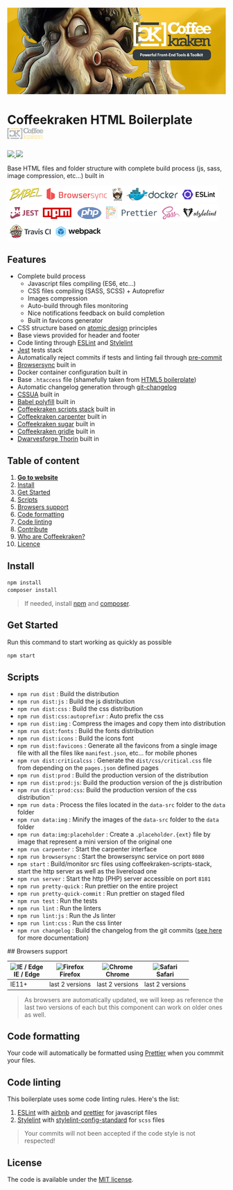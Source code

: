 ![Coffeekraken HTML Boilerplate](/.resources/doc-header.jpg)

# Coffeekraken HTML Boilerplate <img src="/.resources/coffeekraken-logo.jpg" height="25px" />

<p>
	<!-- <a href="https://travis-ci.org/coffeekraken/html-boilerplate">
		<img src="https://img.shields.io/travis/coffeekraken/html-boilerplate.svg?style=flat-square" />
	</a> -->
	<!-- <a href="https://www.npmjs.com/package/{package-name}">
		<img src="https://img.shields.io/npm/v/{package-name}.svg?style=flat-square" />
	</a> -->
	<!-- <a href="https://github.com/coffeekraken/html-boilerplate/blob/master/LICENSE.txt">
		<img src="https://img.shields.io/npm/l/{package-name}.svg?style=flat-square" />
	</a> -->
	<!-- <a href="https://github.com/coffeekraken/html-boilerplate">
		<img src="https://img.shields.io/npm/dt/{package-name}.svg?style=flat-square" />
	</a>
	<a href="https://github.com/coffeekraken/html-boilerplate">
		<img src="https://img.shields.io/github/forks/coffeekraken/html-boilerplate.svg?style=social&label=Fork&style=flat-square" />
	</a>
	<a href="https://github.com/coffeekraken/html-boilerplate">
		<img src="https://img.shields.io/github/stars/coffeekraken/html-boilerplate.svg?style=social&label=Star&style=flat-square" />
	</a>-->
	<a href="https://twitter.com/coffeekrakenio">
		<img src="https://img.shields.io/twitter/url/http/coffeekrakenio.svg?style=social&style=flat-square" />
	</a>
	<a href="https://coffeekraken.io">
		<img src="https://img.shields.io/twitter/url/http/shields.io.svg?style=flat-square&label=https://coffeekraken.io&colorB=f2bc2b&style=flat-square" />
	</a>
</p>

Base HTML files and folder structure with complete build process (js, sass, image compression, etc...) built in

<img src="/.resources/babel.png" title="Babel" height="40px" /><img src="/.resources/browsersync.png" title="Browsersync" height="40px" /><img src="/.resources/composer.png" title="Composer" height="40px" /><img src="/.resources/docker.png" title="Docker" height="40px" /><img src="/.resources/eslint.png" title="ESLint" height="40px" /><img src="/.resources/jest.png" title="Jest" height="40px" /><img src="/.resources/npm.png" title="NPM" height="40px" />
<img src="/.resources/php.png" title="PHP" height="40px" /><img src="/.resources/prettier.png" title="Prettier" height="40px" /><img src="/.resources/sass.png" title="Sass" height="40px" /><img src="/.resources/stylelint.png" title="Stylelint" height="40px" /><img src="/.resources/travisci.png" title="Travis CI" height="40px" /><img src="/.resources/webpack.png" title="Webpack" height="40px" />

## Features

- Complete build process
  - Javascript files compiling (ES6, etc...)
  - CSS files compiling (SASS, SCSS) + Autoprefixr
  - Images compression
  - Auto-build through files monitoring
  - Nice notifications feedback on build completion
  - Built in favicons generator
- CSS structure based on [atomic design](http://bradfrost.com/blog/post/atomic-web-design/) principles
- Base views provided for header and footer
- Code linting through [ESLint](https://eslint.org/) and [Stylelint](https://stylelint.io/)
- [Jest](https://jestjs.io/) tests stack
- Automatically reject commits if tests and linting fail through [pre-commit](https://www.npmjs.com/package/pre-commit)
- [Browsersync](https://browsersync.io/) built in
- Docker container configuration built in
- Base `.htaccess` file (shamefully taken from [HTML5 boilerplate](https://github.com/h5bp/html5-boilerplate))
- Automatic changelog generation through [git-changelog](https://www.npmjs.com/package/git-changelog)
- [CSSUA](http://cssuseragent.org/) built in
- [Babel polyfill](https://babeljs.io/docs/en/babel-polyfill) built in
- [Coffeekraken scripts stack](https://github.com/coffeekraken/scripts-stack) built in
- [Coffeekraken carpenter](https://github.com/coffeekraken/carpenter) built in
- [Coffeekraken sugar](https://github.com/coffeekraken/sugar) built in
- [Coffeekraken gridle](https://github.com/coffeekraken/gridle) built in
- [Dwarvesforge Thorin](https://github.com/Dwarvesforge/thorin) built in

## Table of content

1. **[Go to website](https://coffeekraken.io)**
2. [Install](#readme-install)
3. [Get Started](#readme-get-started)
4. [Scripts](#readme-scripts)
5. [Browsers support](#readme-browsers-support)
6. [Code formatting](#readme-code-formatting)
7. [Code linting](#readme-code-linting)
8. [Contribute](https://github.com/Coffeekraken/coffeekraken/blob/master/contribute.md)
9. [Who are Coffeekraken?](https://github.com/Coffeekraken/coffeekraken/blob/master/who-are-we.md)
10. [Licence](#readme-license)

<a name="readme-install"></a>

## Install

```sh
npm install
composer install
```

> If needed, install [npm](https://www.npmjs.com/get-npm) and [composer](https://getcomposer.org/doc/00-intro.md#globally).

<a name="readme-get-started"></a>

## Get Started

Run this command to start working as quickly as possible

```sh
npm start
```

<a name="readme-scripts"></a>

## Scripts

- `npm run dist` : Build the distribution
- `npm run dist:js` : Build the js distribution
- `npm run dist:css` : Build the css distribution
- `npm run dist:css:autoprefixr` : Auto prefix the css
- `npm run dist:img` : Compress the images and copy them into distribution
- `npm run dist:fonts` : Build the fonts distribution
- `npm run dist:icons` : Build the icons font
- `npm run dist:favicons` : Generate all the favicons from a single image file with all the files like `manifest.json`, etc... for mobile phones
- `npm run dist:criticalcss` : Generate the `dist/css/critical.css` file from depending on the `pages.json` defined pages
- `npm run dist:prod` : Build the production version of the distribution
- `npm run dist:prod:js`: Build the production version of the js distribution
- `npm run dist:prod:css`: Build the production version of the css distribution¨
- `npm run data` : Process the files located in the `data-src` folder to the `data` folder
- `npm run data:img` : Minify the images of the `data-src` folder to the `data` folder
- `npm run data:img:placeholder` : Create a `.placeholder.{ext}` file by image that represent a mini version of the original one
- `npm run carpenter` : Start the carpenter interface
- `npm run browsersync` : Start the browsersync service on port `8080`
- `npm start` : Build/monitor src files using coffeekraken-scripts-stack, start the http server as well as the livereload one
- `npm run server` : Start the http (PHP) server accessible on port `8181`
- `npm run pretty-quick` : Run prettier on the entire project
- `npm run pretty-quick-commit` : Run prettier on staged filed
- `npm run test` : Run the tests
- `npm run lint` : Run the linters
- `npm run lint:js` : Run the Js linter
- `npm run lint:css` : Run the css linter
- `npm run changelog` : Build the changelog from the git commits ([see here](https://www.npmjs.com/package/git-changelog) for more documentation)

<a name="readme-browsers-support"></a>
## Browsers support

| <img src="https://raw.githubusercontent.com/godban/browsers-support-badges/master/src/images/edge.png" alt="IE / Edge" width="16px" height="16px" /></br>IE / Edge | <img src="https://raw.githubusercontent.com/godban/browsers-support-badges/master/src/images/firefox.png" alt="Firefox" width="16px" height="16px" /></br>Firefox | <img src="https://raw.githubusercontent.com/godban/browsers-support-badges/master/src/images/chrome.png" alt="Chrome" width="16px" height="16px" /></br>Chrome | <img src="https://raw.githubusercontent.com/godban/browsers-support-badges/master/src/images/safari.png" alt="Safari" width="16px" height="16px" /></br>Safari |
| ------------------------------------------------------------------------------------------------------------------------------------------------------------------ | ----------------------------------------------------------------------------------------------------------------------------------------------------------------- | -------------------------------------------------------------------------------------------------------------------------------------------------------------- | -------------------------------------------------------------------------------------------------------------------------------------------------------------- |
| IE11+                                                                                                                                                              | last 2 versions                                                                                                                                                   | last 2 versions                                                                                                                                                | last 2 versions                                                                                                                                                |

> As browsers are automatically updated, we will keep as reference the last two versions of each but this component can work on older ones as well.

<a id="readme-code-formatting"></a>

## Code formatting

Your code will automatically be formatted using [Prettier](https://prettier.io/) when you commmit your files.

<a id="readme-code-linting"></a>

## Code linting

This boilerplate uses some code linting rules. Here's the list:

1. [ESLint](https://eslint.org/) with [airbnb](https://www.npmjs.com/package/eslint-config-airbnb) and [prettier](https://github.com/prettier/eslint-config-prettier) for javascript files
2. [Stylelint](https://github.com/stylelint/stylelint) with [stylelint-config-standard](https://github.com/stylelint/stylelint-config-standard) for `scss` files

> Your commits will not been accepted if the code style is not respected!

<a name="readme-license"></a>

## License

The code is available under the [MIT license](LICENSE.txt).
